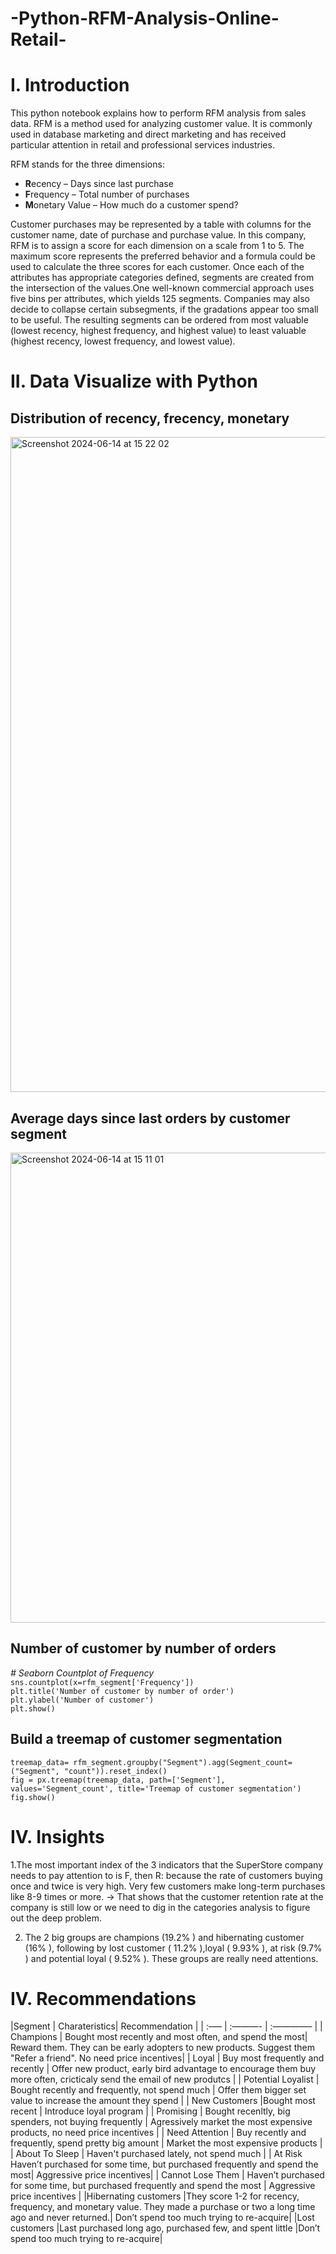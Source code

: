 # -Python-RFM-Analysis-Online-Retail-
# I. Introduction
This python notebook explains how to perform RFM analysis from sales data. RFM is a method used for analyzing customer value. It is commonly used in database marketing and direct marketing and has received particular attention in retail and professional services industries.

RFM stands for the three dimensions:

- **R**ecency – Days since last purchase
- **F**requency – Total number of purchases
- **M**onetary Value – How much do a customer spend?

Customer purchases may be represented by a table with columns for the customer name, date of purchase and purchase value. In this company, RFM is to assign a score for each dimension on a scale from 1 to 5. The maximum score represents the preferred behavior and a formula could be used to calculate the three scores for each customer. 
Once each of the attributes has appropriate categories defined, segments are created from the intersection of the values.One well-known commercial approach uses five bins per attributes, which yields 125 segments. Companies may also decide to collapse certain subsegments, if the gradations appear too small to be useful. The resulting segments can be ordered from most valuable (lowest recency, highest frequency, and highest value) to least valuable (highest recency, lowest frequency, and lowest value). 

# II. Data Visualize with Python
## Distribution of recency, frecency, monetary
<img width="1048" alt="Screenshot 2024-06-14 at 15 22 02" src="https://github.com/SteffanyTruong/-Python-RFM-Analysis-Online-Retail-/assets/171953683/8e796070-3dfe-49d3-9f74-8d4496412b55">

## Average days since last orders by customer segment  
<img width="752" alt="Screenshot 2024-06-14 at 15 11 01" src="https://github.com/SteffanyTruong/-Python-RFM-Analysis-Online-Retail-/assets/171953683/1b644d2c-0860-4521-a6c1-7f4d92cc3ede">

## Number of customer by number of orders   
*# Seaborn Countplot of Frequency*  
`sns.countplot(x=rfm_segment['Frequency'])`  
`plt.title('Number of customer by number of order')`  
`plt.ylabel('Number of customer')`  
`plt.show()`
## Build a treemap of customer segmentation
`treemap_data= rfm_segment.groupby("Segment").agg(Segment_count=("Segment", "count")).reset_index()`  
`fig = px.treemap(treemap_data, path=['Segment'], values='Segment_count', title='Treemap of customer segmentation')`  
`fig.show()`
# IV. Insights
1.The most important index of the 3 indicators that the SuperStore company needs to pay attention to is F, then R: because the rate of customers buying once and twice is very high. Very few customers make long-term purchases like 8-9 times or more. -> That shows that the customer retention rate at the company is still low or we need to dig in the categories analysis to figure out the deep problem.

2. The 2 big groups are champions (19.2% ) and hibernating customer (16% ), following by lost customer ( 11.2% ),loyal ( 9.93% ), at risk (9.7% ) and potential loyal ( 9.52% ). These groups are really need attentions. 
# IV. Recommendations

|Segment | Charateristics| Recommendation |
| :—– | :———- | :————– |
| Champions |	Bought most recently and most often, and spend the most| Reward them. They can be early adopters to new products. Suggest them "Refer a friend". No need price incentives|
| Loyal	| Buy most frequently and recently | Offer new product, early bird advantage to encourage them buy more often, cricticaly send the email of new produtcs |
| Potential Loyalist |	Bought recently and frequently, not spend much	| Offer them bigger set value to increase the amount they spend |
| New Customers	|Bought most recent |	Introduce loyal program |
| Promising |	Bought recenltly, big spenders, not buying frequently |	Agressively market the most expensive products, no need price incentives |
| Need Attention |	Buy recently and frequently, spend pretty big amount | Market the most expensive products |
| About To Sleep |	Haven't purchased lately, not spend much	|
| At Risk	Haven’t purchased for some time, but purchased frequently and spend the most|	Aggressive price incentives|
| Cannot Lose Them	| Haven’t purchased for some time, but purchased frequently and spend the most |	Aggressive price incentives |
|Hibernating customers	|They score 1-2 for recency, frequency, and monetary value. They made a purchase or two a long time ago and never returned.|	Don’t spend too much trying to re-acquire|
|Lost customers	|Last purchased long ago, purchased few, and spent little	|Don’t spend too much trying to re-acquire|
